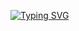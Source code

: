 
<a href="https://git.io/typing-svg"><img src="https://readme-typing-svg.herokuapp.com?font=Oswald&size=40&pause=1000&color=757575&background=FFFFFF00&center=true&vCenter=true&width=800&height=48&lines=Sina+Saharkhiz" alt="Typing SVG" /></a>

<!--
**Sinasaharkhiiz/Sinasaharkhiiz** is a ✨ _special_ ✨ repository because its `README.md` (this file) appears on your GitHub profile.

Here are some ideas to get you started:

- 🔭 I’m currently working on ...
- 🌱 I’m currently learning ...
- 👯 I’m looking to collaborate on ...
- 🤔 I’m looking for help with ...
- 💬 Ask me about ...
- 📫 How to reach me: ...
- 😄 Pronouns: ...
- ⚡ Fun fact: ...
-->
